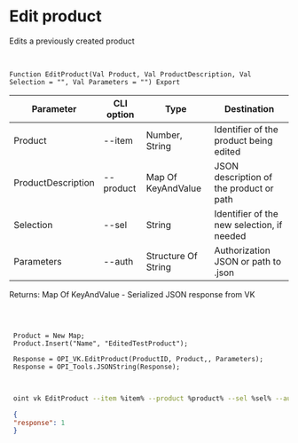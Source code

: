 ﻿---
sidebar_position: 5
---

# Edit product
 Edits a previously created product


<br/>


`Function EditProduct(Val Product, Val ProductDescription, Val Selection = "", Val Parameters = "") Export`

 | Parameter | CLI option | Type | Destination |
 |-|-|-|-|
 | Product | --item | Number, String | Identifier of the product being edited |
 | ProductDescription | --product | Map Of KeyAndValue | JSON description of the product or path |
 | Selection | --sel | String | Identifier of the new selection, if needed |
 | Parameters | --auth | Structure Of String | Authorization JSON or path to .json |

 
 Returns: Map Of KeyAndValue - Serialized JSON response from VK

<br/>




```bsl title="Code example"
 
 Product = New Map;
 Product.Insert("Name", "EditedTestProduct");
 
 Response = OPI_VK.EditProduct(ProductID, Product,, Parameters);
 Response = OPI_Tools.JSONString(Response);
 
```
	


```sh title="CLI command example"
 
 oint vk EditProduct --item %item% --product %product% --sel %sel% --auth %auth%

```

```json title="Result"
 {
 "response": 1
 }
```
